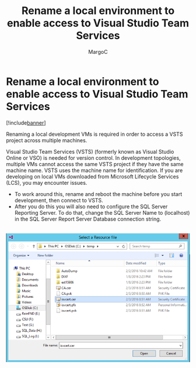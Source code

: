 ﻿---
# required metadata

title: Rename a local environment to enable access to Visual Studio Team Services
description: Renaming a local development VMs is required in order to access a VSTS project across multiple machines.
author: MargoC
manager: AnnBe
ms.date: 04/04/2017
ms.topic: article
ms.prod: 
ms.service: Dynamics365Operations
ms.technology: 

# optional metadata

# ms.search.form: 
# ROBOTS: 
audience: Developer
# ms.devlang: 
# ms.reviewer: 61
ms.search.scope: AX 7.0.0, Operations
# ms.tgt_pltfrm: 
ms.custom: 25911
ms.assetid: 4f5ff29b-9ae5-4ba2-8b6e-1e5d94e004b3
ms.search.region: Global
# ms.search.industry: 
ms.author: tabell
ms.search.validFrom: 2016-02-28
ms.dyn365.ops.version: AX 7.0.0

---

# Rename a local environment to enable access to Visual Studio Team Services

[!include[banner](../includes/banner.md)]


Renaming a local development VMs is required in order to access a VSTS project across multiple machines.

Visual Studio Team Services (VSTS) (formerly known as Visual Studio Online or VSO) is needed for version control. In development topologies, multiple VMs cannot access the same VSTS project if they have the same machine name. VSTS uses the machine name for identification. If you are developing on local VMs downloaded from Microsoft Lifecycle Services (LCS), you may encounter issues.

-   To work around this, rename and reboot the machine before you start development, then connect to VSTS.
-   After you do this you will also need to configure the SQL Server Reporting Server. To do that, change the SQL Server Name to (localhost) in the SQL Server Report Server Database connection string.

  [![4](./media/4.png)](./media/4.png)



